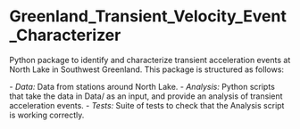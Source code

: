 # Greenland_Transient_Velocity_Event_Characterizer
Python package to identify and characterize transient acceleration events at North Lake in Southwest Greenland. This package is structured as follows:

*- Data:* Data from stations around North Lake.
*- Analysis:* Python scripts that take the data in Data/ as an input, and provide an analysis of transient acceleration events.
*- Tests:* Suite of tests to check that the Analysis script is working correctly.
